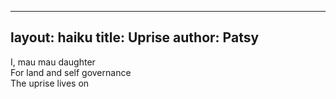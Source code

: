 
---
layout: haiku
title: Uprise
author: Patsy
---

I, mau mau daughter<br>
For land and self governance<br>
The uprise lives on<br>